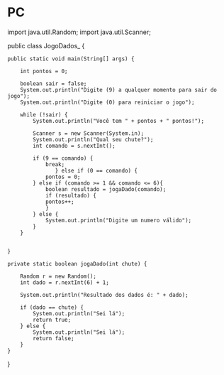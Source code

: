 # PC
import java.util.Random;
import java.util.Scanner;

public class JogoDados_ {

    public static void main(String[] args) {

        int pontos = 0;

        boolean sair = false;
        System.out.println("Digite (9) a qualquer momento para sair do jogo");
        System.out.println("Digite (0) para reiniciar o jogo");

        while (!sair) {
            System.out.println("Você tem " + pontos + " pontos!");

            Scanner s = new Scanner(System.in);
            System.out.println("Qual seu chute?");
            int comando = s.nextInt();

            if (9 == comando) {
                break;
                   } else if (0 == comando) {
                pontos = 0;
            } else if (comando >= 1 && comando <= 6){
                boolean resultado = jogaDado(comando);
                if (resultado) {
                pontos++;
                }
            } else {
                System.out.println("Digite um numero válido");
            }
        }


    }

    private static boolean jogaDado(int chute) {

        Random r = new Random();
        int dado = r.nextInt(6) + 1;

        System.out.println("Resultado dos dados é: " + dado);

        if (dado == chute) {
            System.out.println("Sei lá");
            return true;
        } else {
            System.out.println("Sei lá");
            return false;
        }
    }

}
